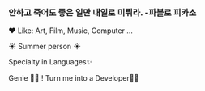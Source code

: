 <!-- ### Hi there 👋 -->

<!--
**nu1997/nu1997** is a ✨ _special_ ✨ repository because its `README.md` (this file) appears on your GitHub profile.

Here are some ideas to get you started:

- 🔭 I’m currently working on ...
- 🌱 I’m currently learning ...
- 👯 I’m looking to collaborate on ...
- 🤔 I’m looking for help with ...
- 💬 Ask me about ...
- 📫 How to reach me: ...
- 😄 Pronouns: ...
- ⚡ Fun fact: ...
-->

### 안하고 죽어도 좋은 일만 내일로 미뤄라. -파블로 피카소

❤️ Like: Art, Film, Music, Computer ...

☀️ Summer person ☀️

Specialty in Languages✨

Genie 🧞‍♀️ ! Turn me into a Developer🙏🏻
